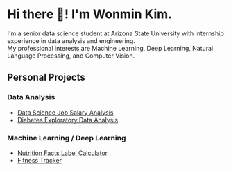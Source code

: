 # Hi there 👋! I'm Wonmin Kim.

I'm a senior data science student at Arizona State University with internship experience in data analysis and engineering.  
My professional interests are Machine Learning, Deep Learning, Natural Language Processing, and Computer Vision.

## Personal Projects
### Data Analysis
- [Data Science Job Salary Analysis](https://github.com/1minute99/DataScience-Job-Salary-Analysis)
- [Diabetes Exploratory Data Analysis](https://github.com/1minute99/Diabetes-EDA?tab=readme-ov-file#diabetes-exploratory-data-analysis)

### Machine Learning / Deep Learning
- [Nutrition Facts Label Calculator](https://github.com/1minute99/Nutrition-Facts-Label-Calculator)
- [Fitness Tracker](https://github.com/1minute99/Fitness-Tracker)
<!--
**1minute99/1minute99** is a ✨ _special_ ✨ repository because its `README.md` (this file) appears on your GitHub profile.

Here are some ideas to get you started:

- 🔭 I’m currently working on ...
- 🌱 I’m currently learning ...
- 👯 I’m looking to collaborate on ...
- 🤔 I’m looking for help with ...
- 💬 Ask me about ...
- 📫 How to reach me: ...
- 😄 Pronouns: ...
- ⚡ Fun fact: ...
-->
